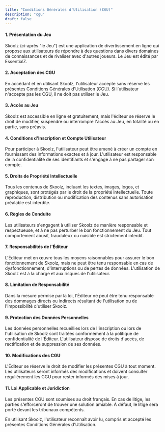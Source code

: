 ```yaml
---
title: "Conditions Générales d'Utilisation (CGU)"
description: "cgu"
draft: false
---
```


#### 1. Présentation du Jeu

Skoolz (ci-après "le Jeu") est une application de divertissement en ligne qui propose aux utilisateurs de répondre à des questions dans divers domaines de connaissances et de rivaliser avec d'autres joueurs. Le Jeu est édité par EssentialZ.

#### 2. Acceptation des CGU

En accédant et en utilisant Skoolz, l'utilisateur accepte sans réserve les présentes Conditions Générales d'Utilisation (CGU). Si l'utilisateur n'accepte pas les CGU, il ne doit pas utiliser le Jeu.

#### 3. Accès au Jeu

Skoolz est accessible en ligne et gratuitement, mais l'éditeur se réserve le droit de modifier, suspendre ou interrompre l'accès au Jeu, en totalité ou en partie, sans préavis.

#### 4. Conditions d'Inscription et Compte Utilisateur

Pour participer à Skoolz, l'utilisateur peut être amené à créer un compte en fournissant des informations exactes et à jour. L'utilisateur est responsable de la confidentialité de ses identifiants et s'engage à ne pas partager son compte.

#### 5. Droits de Propriété Intellectuelle

Tous les contenus de Skoolz, incluant les textes, images, logos, et graphiques, sont protégés par le droit de la propriété intellectuelle. Toute reproduction, distribution ou modification des contenus sans autorisation préalable est interdite.

#### 6. Règles de Conduite

Les utilisateurs s'engagent à utiliser Skoolz de manière responsable et respectueuse, et à ne pas perturber le bon fonctionnement du Jeu. Tout comportement abusif, frauduleux ou nuisible est strictement interdit.

#### 7. Responsabilités de l'Éditeur

L'Éditeur met en œuvre tous les moyens raisonnables pour assurer le bon fonctionnement de Skoolz, mais ne peut être tenu responsable en cas de dysfonctionnement, d'interruptions ou de pertes de données. L'utilisation de Skoolz est à la charge et aux risques de l'utilisateur.

#### 8. Limitation de Responsabilité

Dans la mesure permise par la loi, l'Éditeur ne peut être tenu responsable des dommages directs ou indirects résultant de l'utilisation ou de l'impossibilité d'utiliser Skoolz.

#### 9. Protection des Données Personnelles

Les données personnelles recueillies lors de l'inscription ou lors de l'utilisation de Skoolz sont traitées conformément à la politique de confidentialité de l'Éditeur. L'utilisateur dispose de droits d'accès, de rectification et de suppression de ses données.

#### 10. Modifications des CGU

L'Éditeur se réserve le droit de modifier les présentes CGU à tout moment. Les utilisateurs seront informés des modifications et doivent consulter régulièrement les CGU pour rester informés des mises à jour.

#### 11. Loi Applicable et Juridiction

Les présentes CGU sont soumises au droit français. En cas de litige, les parties s'efforceront de trouver une solution amiable. À défaut, le litige sera porté devant les tribunaux compétents.

En utilisant Skoolz, l'utilisateur reconnaît avoir lu, compris et accepté les présentes Conditions Générales d'Utilisation.
